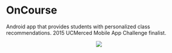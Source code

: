 # OnCourse
Android app that provides students with personalized class recommendations. 2015 UCMerced Mobile App Challenge finalist.

<p align="center">
  <img src="http://i.imgur.com/qDLh7qH.jpg">
</p>
